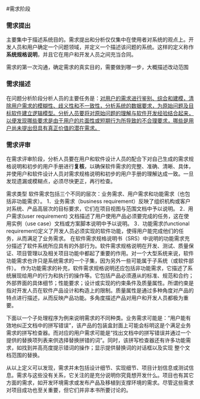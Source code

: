 #需求阶段

### 需求提出

主要集中于描述系统目的。需求提出和分析仅仅集中在使用者对系统的观点上。开发人员和用户确定一个问题领域，并定义一个描述该问题的系统。这样的定义称作**系统规格说明**，并且它在用户和开发人员之间充当合同。

需求的第一次沟通，确定需求的真实目的，需要做到哪一步，大概描述改动范围

### 需求描述
在问题分析阶段分析人员的主要任务是：<u>对用户的需求进行鉴别、综合和建模，清除用户需求的模糊性、歧义性和不一致性，分析系统的数据要求，为原始问题及目标软件建立逻辑模型。分析人员要将对原始问题的理解与软件开发经验结合起来，以便发现哪些要求是由于用户的片面性或短期行为所导致的不合理要求，哪些是用户尚未提出但具有真正价值的潜在需求。</u>

### 需求评审
在需求评审阶段，分析人员要在用户和软件设计人员的配合下对自己生成的需求规格说明和初步的用户手册进行**复核**，以确保软件需求的完整、准确、清晰、具体，并使用户和软件设计人员对需求规格说明和初步的用户手册的理解达成一致。一旦发现遗漏或模糊点，必须尽快更正，再行检查。



需求类型
软件需求包括三个不同的层次：业务需求、用户需求和功能需求（也包括非功能需求）。
1．业务需求（business requirement）反映了组织机构或客户对系统、产品高层次的目标要求，它们在项目视图与范围文档中予以说明。
2．用户需求(user requirement) 文档描述了用户使用产品必须要完成的任务，这在使用实例（use case）文档或方案脚本说明中予以说明。
3．功能需求(functional requirement)定义了开发人员必须实现的软件功能，使得用户能完成他们的任务，从而满足了业务需求。
在软件需求规格说明书（SRS）中说明的功能需求充分描述了软件系统所应具有的外部行为。软件需求规格说明在开发、测试、质量保证、项目管理以及相关项目功能中都起了重要的作用。对一个大型系统来说，软件功能需求也许只是系统需求的一个子集，因为另外一些可能属于子系统（或软件部件）。
作为功能需求的补充，软件需求规格说明还应包括非功能需求，它描述了系统展现给用户的行为和执行的操作等。它包括产品必须遵从的标准、规范和合约；外部界面的具体细节；性能要求；设计或实现的约束条件及质量属性。所谓约束是指对开发人员在软件产品设计和构造上的限制。质量属性是通过多种角度对产品的特点进行描述，从而反映产品功能。多角度描述产品对用户和开发人员都极为重要。

下面以一个子处理程序为例来说明需求的不同种类。业务需求可能是：“用户能有效地纠正文档中的拼写错误”，该产品的包装盒封面上可能会标明这是个满足业务需求的拼写检查器。而对应的用户需求可能是“找出文档中的拼写错误并通过一个提供的替换项列表来供选择替换拼错的词”。同时，该拼写检查器还有许多功能需求，如找到并高亮度提示错词的操作；显示提供替换词的对话框以及实现
整个文档范围的替换。

从以上定义可以发现，需求并未包括设计细节、实现细节、项目计划信息或测试信息。需求与这些没有关系，它关注的是充分说明你究竟想开发什么。项目也有其它方面的需求，如开发环境需求或发布产品及移植到支撑环境的需求。尽管这些需求对项目成功也至关重要，但它们并非本书所要讨论的。
